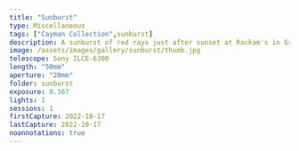 ```yaml
---
title: "Sunburst"
type: Miscellaneous
tags: ["Cayman Collection",sunburst]
description: A sunburst of red rays just after sunset at Rackam's in Grand Cayman.
image: /assets/images/gallery/sunburst/thumb.jpg
telescope: Sony ILCE-6300
length: "50mm"
aperture: "20mm"
folder: sunburst
exposure: 0.167
lights: 1
sessions: 1 
firstCapture: 2022-10-17 
lastCapture: 2022-10-17
noannotations: true
---
```


